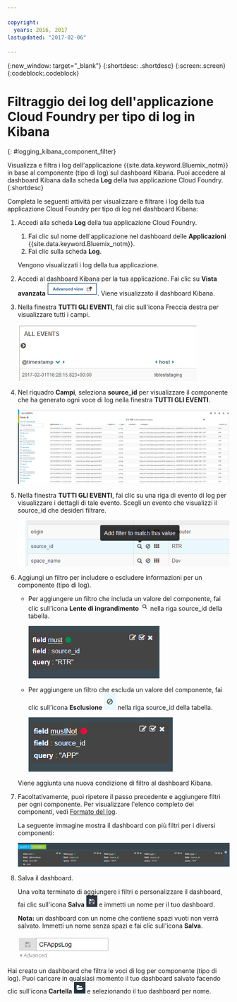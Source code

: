 ```yaml
---

copyright:
  years: 2016, 2017
lastupdated: "2017-02-06"

---
```


<!-- Common attributes used in the template are defined as follows: -->
{:new_window: target="_blank"}
{:shortdesc: .shortdesc}
{:screen:.screen}
{:codeblock:.codeblock}

# Filtraggio dei log dell'applicazione Cloud Foundry per tipo di log in Kibana
<!-- for example, Uploading your data -->
{: #logging_kibana_component_filter}
<!-- Provide an appropriate ID above -->

Visualizza e filtra i log dell'applicazione {{site.data.keyword.Bluemix_notm}} in base al componente (tipo di log) sul dashboard Kibana. Puoi accedere al dashboard Kibana dalla scheda **Log** della tua applicazione Cloud Foundry.
{:shortdesc}

<!-- Include a sentence to briefly introduce the steps/subtopics. Example: -->
Completa le seguenti attività per visualizzare e filtrare i log della tua applicazione Cloud Foundry per tipo di log nel dashboard Kibana:

1. Accedi alla scheda **Log** della tua applicazione Cloud Foundry. 

    1. Fai clic sul nome dell'applicazione nel dashboard delle **Applicazioni** {{site.data.keyword.Bluemix_notm}}.
    2. Fai clic sulla scheda **Log**. 
    
    Vengono visualizzati i log della tua applicazione.

2. Accedi al dashboard Kibana per la tua applicazione. Fai clic su **Vista avanzata** ![link Vista avanzata](images/logging_advanced_view.jpg). Viene visualizzato il dashboard Kibana.

3. Nella finestra **TUTTI GLI EVENTI**, fai clic sull'icona Freccia destra per visualizzare tutti i campi. 

    ![Finestra Tutti gli eventi con l'icona Freccia destra](images/logging_all_events_no_fields.jpg)

4. Nel riquadro **Campi**, seleziona **source_id** per visualizzare il componente che ha generato ogni voce di log nella finestra **TUTTI GLI EVENTI**.

    ![Finestra Tutti gli eventi con il campo source_id selezionato](images/logging_component.png)

5. Nella finestra **TUTTI GLI EVENTI**, fai clic su una riga di evento di log per visualizzare i dettagli di tale evento. Scegli un evento che visualizzi il source_id che desideri filtrare.

    ![Finestra Tutti gli eventi che visualizza i dettagli di un evento di log selezionato](images/logging_component_add_filter.png)

6. Aggiungi un filtro per includere o escludere informazioni per un componente (tipo di log). 

    * Per aggiungere un filtro che includa un valore del componente, fai clic sull'icona **Lente di ingrandimento** ![icona Lente di ingrandimento](images/logging_magnifying_glass.jpg) nella riga source_id della tabella. 

        ![Condizione di filtro per il campo source_id](images/logging_component_filter.png) 

    * Per aggiungere un filtro che escluda un valore del componente, fai clic sull'icona **Esclusione** ![icona Esclusione](images/logging_exclusion_icon.png) nella riga source_id della tabella. 
    
         ![Condizione di filtro per escludere il campo source_id](images/logging_component_add_exclusion_filter.png) 
     
     Viene aggiunta una nuova condizione di filtro al dashboard Kibana.

7. Facoltativamente, puoi ripetere il passo precedente e aggiungere filtri per ogni componente. Per visualizzare l'elenco completo dei componenti, vedi [Formato del log](../logging_view_kibana3.html#kibana_log_format_cf).

    La seguente immagine mostra il dashboard con più filtri per i diversi componenti:
    
    ![Più condizioni di filtro per il campo source_id](images/logging_component_multiple_filters.png)

8. Salva il dashboard. 

    Una volta terminato di aggiungere i filtri e personalizzare il dashboard, fai clic sull'icona **Salva** ![icona Salva](images/logging_save.jpg) e immetti un nome per il tuo dashboard. 
      
    **Nota:** un dashboard con un nome che contiene spazi vuoti non verrà salvato. Immetti un nome senza spazi e fai clic sull'icona **Salva**.
    
    ![Salva nome del dashboard](images/logging_save_dashboard.jpg)

Hai creato un dashboard che filtra le voci di log per componente (tipo di log). Puoi caricare in qualsiasi momento il tuo dashboard salvato facendo clic sull'icona **Cartella** ![icona Cartella](images/logging_folder.jpg) e selezionando il tuo dashboard per nome.


